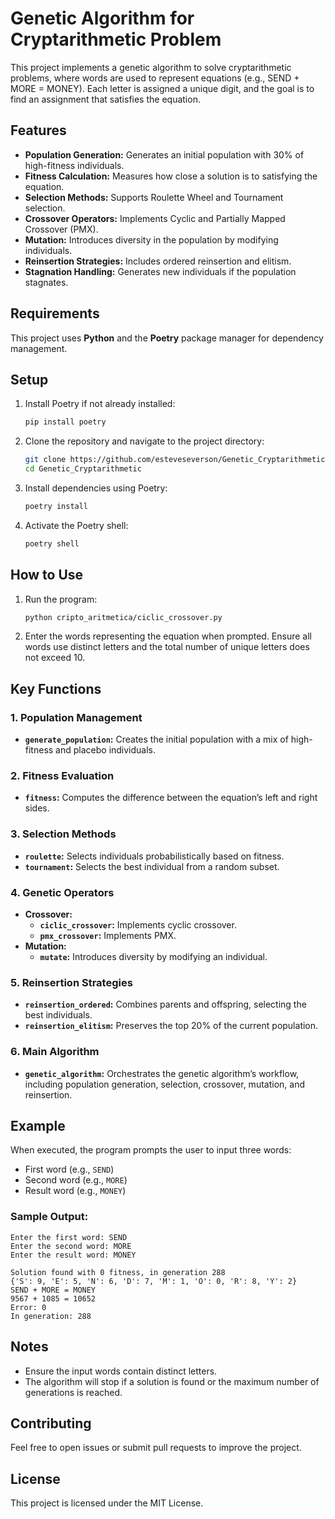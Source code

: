 # Genetic Algorithm for Cryptarithmetic Problem

This project implements a genetic algorithm to solve cryptarithmetic problems, where words are used to represent equations (e.g., SEND + MORE = MONEY). Each letter is assigned a unique digit, and the goal is to find an assignment that satisfies the equation.

## Features
- **Population Generation:** Generates an initial population with 30% of high-fitness individuals.
- **Fitness Calculation:** Measures how close a solution is to satisfying the equation.
- **Selection Methods:** Supports Roulette Wheel and Tournament selection.
- **Crossover Operators:** Implements Cyclic and Partially Mapped Crossover (PMX).
- **Mutation:** Introduces diversity in the population by modifying individuals.
- **Reinsertion Strategies:** Includes ordered reinsertion and elitism.
- **Stagnation Handling:** Generates new individuals if the population stagnates.

## Requirements
This project uses **Python** and the **Poetry** package manager for dependency management.

## Setup
1. Install Poetry if not already installed:
   ```bash
   pip install poetry
   ```
2. Clone the repository and navigate to the project directory:
   ```bash
   git clone https://github.com/esteveseverson/Genetic_Cryptarithmetic
   cd Genetic_Cryptarithmetic
   ```
3. Install dependencies using Poetry:
   ```bash
   poetry install
   ```
4. Activate the Poetry shell:
   ```bash
   poetry shell
   ```

## How to Use
1. Run the program:
   ```bash
   python cripto_aritmetica/ciclic_crossover.py
   ```
2. Enter the words representing the equation when prompted. Ensure all words use distinct letters and the total number of unique letters does not exceed 10.

## Key Functions

### 1. Population Management
- **`generate_population`:** Creates the initial population with a mix of high-fitness and placebo individuals.

### 2. Fitness Evaluation
- **`fitness`:** Computes the difference between the equation’s left and right sides.

### 3. Selection Methods
- **`roulette`:** Selects individuals probabilistically based on fitness.
- **`tournament`:** Selects the best individual from a random subset.

### 4. Genetic Operators
- **Crossover:**
  - **`ciclic_crossover`:** Implements cyclic crossover.
  - **`pmx_crossover`:** Implements PMX.
- **Mutation:**
  - **`mutate`:** Introduces diversity by modifying an individual.

### 5. Reinsertion Strategies
- **`reinsertion_ordered`:** Combines parents and offspring, selecting the best individuals.
- **`reinsertion_elitism`:** Preserves the top 20% of the current population.

### 6. Main Algorithm
- **`genetic_algorithm`:** Orchestrates the genetic algorithm’s workflow, including population generation, selection, crossover, mutation, and reinsertion.

## Example
When executed, the program prompts the user to input three words:

- First word (e.g., `SEND`)
- Second word (e.g., `MORE`)
- Result word (e.g., `MONEY`)

### Sample Output:
```
Enter the first word: SEND
Enter the second word: MORE
Enter the result word: MONEY

Solution found with 0 fitness, in generation 288
{'S': 9, 'E': 5, 'N': 6, 'D': 7, 'M': 1, 'O': 0, 'R': 8, 'Y': 2}
SEND + MORE = MONEY
9567 + 1085 = 10652
Error: 0
In generation: 288
```

## Notes
- Ensure the input words contain distinct letters.
- The algorithm will stop if a solution is found or the maximum number of generations is reached.

## Contributing
Feel free to open issues or submit pull requests to improve the project.

## License
This project is licensed under the MIT License.

